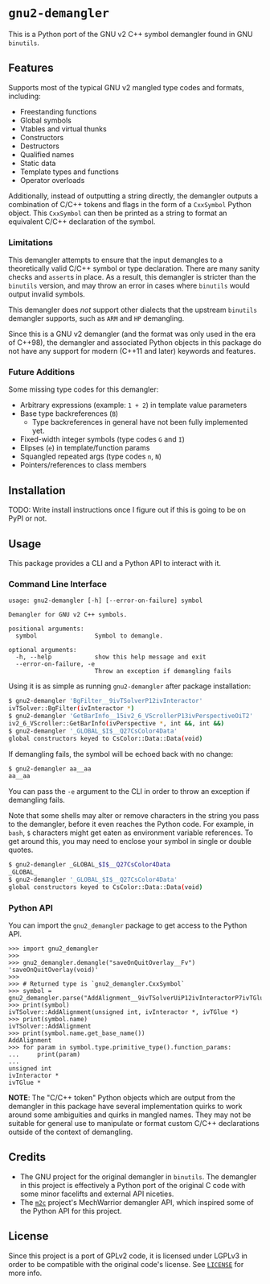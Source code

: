 # `gnu2-demangler`

This is a Python port of the GNU v2 C++ symbol demangler found in GNU `binutils`.

## Features

Supports most of the typical GNU v2 mangled type codes and formats, including:

- Freestanding functions
- Global symbols
- Vtables and virtual thunks
- Constructors
- Destructors
- Qualified names
- Static data
- Template types and functions
- Operator overloads

Additionally, instead of outputting a string directly, the demangler outputs a
combination of C/C++ tokens and flags in the form of a `CxxSymbol` Python object.
This `CxxSymbol` can then be printed as a string to format an equivalent
C/C++ declaration of the symbol.

### Limitations

This demangler attempts to ensure that the input demangles to a theoretically valid C/C++ symbol
or type declaration. There are many sanity checks and `assert`s in place.
As a result, this demangler is stricter than the `binutils` version, and may throw
an error in cases where `binutils` would output invalid symbols.

This demangler does *not* support other dialects that the upstream `binutils` demangler
supports, such as `ARM` and `HP` demangling.

Since this is a GNU v2 demangler (and the format was only used in the era of C++98),
the demangler and associated Python objects in this package do not have any support for
modern (C++11 and later) keywords and features.

### Future Additions

Some missing type codes for this demangler:

- Arbitrary expressions (example: `1 + 2`) in template value parameters
- Base type backreferences (`B`)
  - Type backreferences in general have not been fully implemented yet.
- Fixed-width integer symbols (type codes `G` and `I`)
- Elipses (`e`) in template/function params
- Squangled repeated args (type codes `n`, `N`)
- Pointers/references to class members

## Installation

TODO: Write install instructions once I figure out if this is going to be on PyPI or not.

## Usage

This package provides a CLI and a Python API to interact with it.

### Command Line Interface

```
usage: gnu2-demangler [-h] [--error-on-failure] symbol

Demangler for GNU v2 C++ symbols.

positional arguments:
  symbol                Symbol to demangle.

optional arguments:
  -h, --help            show this help message and exit
  --error-on-failure, -e
                        Throw an exception if demangling fails
```

Using it is as simple as running `gnu2-demangler` after package installation:

```bash
$ gnu2-demangler 'BgFilter__9ivTSolverP12ivInteractor'
ivTSolver::BgFilter(ivInteractor *)
$ gnu2-demangler 'GetBarInfo__15iv2_6_VScrollerP13ivPerspectiveOiT2'
iv2_6_VScroller::GetBarInfo(ivPerspective *, int &&, int &&)
$ gnu2-demangler '_GLOBAL_$I$__Q27CsColor4Data'
global constructors keyed to CsColor::Data::Data(void)
```

If demangling fails, the symbol will be echoed back with no change:

```bash
$ gnu2-demangler aa__aa
aa__aa
```

You can pass the `-e` argument to the CLI in order to throw an exception if
demangling fails.

Note that some shells may alter or remove characters in the string you pass to
the demangler, before it even reaches the Python code. For example, in `bash`,
`$` characters might get eaten as environment variable references.
To get around this, you may need to enclose your symbol in single or double quotes.

```bash
$ gnu2-demangler _GLOBAL_$I$__Q27CsColor4Data
_GLOBAL_
$ gnu2-demangler '_GLOBAL_$I$__Q27CsColor4Data'
global constructors keyed to CsColor::Data::Data(void)
```

### Python API

You can import the `gnu2_demangler` package to get access to the Python API.

```pycon
>>> import gnu2_demangler
>>>
>>> gnu2_demangler.demangle("saveOnQuitOverlay__Fv")
'saveOnQuitOverlay(void)'
>>>
>>> # Returned type is `gnu2_demangler.CxxSymbol`
>>> symbol = gnu2_demangler.parse("AddAlignment__9ivTSolverUiP12ivInteractorP7ivTGlue")
>>> print(symbol)
ivTSolver::AddAlignment(unsigned int, ivInteractor *, ivTGlue *)
>>> print(symbol.name)
ivTSolver::AddAlignment
>>> print(symbol.name.get_base_name())
AddAlignment
>>> for param in symbol.type.primitive_type().function_params:
...     print(param)
...
unsigned int
ivInteractor *
ivTGlue *
```

**NOTE**: The "C/C++ token" Python objects which are output from the demangler in
this package have several implementation quirks to work around some ambiguities
and quirks in mangled names. They may not be suitable for general use to manipulate
or format custom C/C++ declarations outside of the context of demangling.

## Credits

- The GNU project for the original demangler in `binutils`. The demangler in this
  project is effectively a Python port of the original C code with some minor
  facelifts and external API niceties.
- The [`m2c`](https://github.com/matt-kempster/m2c) project's MechWarrior demangler API,
  which inspired some of the Python API for this project.

## License

Since this project is a port of GPLv2 code, it is licensed under LGPLv3 in order to
be compatible with the original code's license. See [`LICENSE`](LICENSE) for more info.
